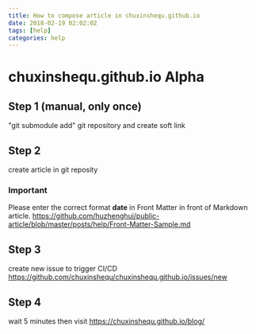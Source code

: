 ```yaml
---
title: How to compose article in chuxinshequ.github.io
date: 2018-02-19 02:02:02
tags: [help]
categories: help
---
```

# chuxinshequ.github.io Alpha
## Step 1 (manual, only once)
"git submodule add" git repository and create soft link
## Step 2
create article in git reposity
### Important
Please enter the correct format **date** in Front Matter in front of Markdown article.
https://github.com/huzhenghui/public-article/blob/master/posts/help/Front-Matter-Sample.md
## Step 3
create new issue to trigger CI/CD
https://github.com/chuxinshequ/chuxinshequ.github.io/issues/new
## Step 4
wait 5 minutes then visit
https://chuxinshequ.github.io/blog/
